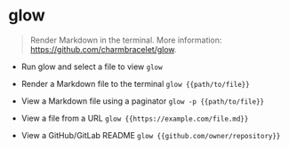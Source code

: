 # glow
> Render Markdown in the terminal.
> More information: <https://github.com/charmbracelet/glow>.

- Run glow and select a file to view
`glow`

- Render a Markdown file to the terminal
`glow {{path/to/file}}`

- View a Markdown file using a paginator
`glow -p {{path/to/file}}`

- View a file from a URL
`glow {{https://example.com/file.md}}`

- View a GitHub/GitLab README
`glow {{github.com/owner/repository}}`
